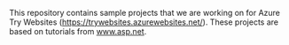 This repository contains sample projects that we are working on for Azure Try Websites (https://trywebsites.azurewebsites.net/). These projects are based on tutorials from www.asp.net. 
